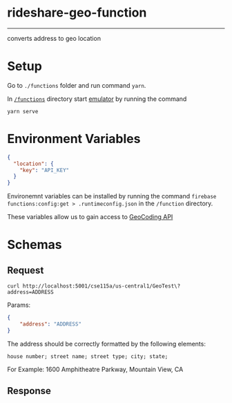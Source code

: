 # rideshare-geo-function
---
converts address to geo location

# Setup
Go to `./functions` folder and run command `yarn`.

In [`/functions`](./functions) directory start [emulator](https://firebase.google.com/docs/emulator-suite)
by running the command 

`yarn serve` 


# Environment Variables

```json
{
  "location": {
    "key": "API_KEY"
  }
}
```
Environemnt variables can be installed by running the command
`firebase functions:config:get > .runtimeconfig.json` in the `/function` directory.

These variables allow us to gain access to [GeoCoding API](https://developers.google.com/maps/documentation/geocoding/start)

# Schemas

## Request
```
curl http://localhost:5001/cse115a/us-central1/GeoTest\?address=ADDRESS
```
Params:
```json
{
    "address": "ADDRESS"
}
```
The address should be correctly formatted by the following elements:

    house number; street name; street type; city; state;

For Example:
1600 Amphitheatre Parkway, Mountain View, CA


## Response

